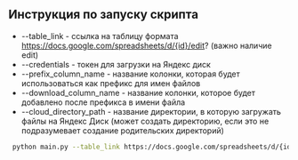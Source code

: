 ## Инструкция по запуску скрипта

- --table_link - ссылка на таблицу формата https://docs.google.com/spreadsheets/d/{id}/edit? (важно наличие edit)
- --credentials - токен для загрузки на Яндекс диск
- --prefix_column_name - название колонки, которая будет использоваться как префикс для имен файлов
- --download_column_name - название колонки, которое будет добавлено после префикса в имени файла
- --cloud_directory_path - название директории, в которую загружать файлы на Яндекс Диск (может создать директорию, если это не подразумевает создание родительских директорий)

```bash
 python main.py --table_link https://docs.google.com/spreadsheets/d/{id}/edit? --credentials <yandex_disk_token> --prefix_column_name <Название колонки префиксов> --download_column_name <Название колонки с ссылками> --cloud_directory_path <Путь на диске>
```
